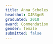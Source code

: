 ```yaml
---
title: Anna Scholes
headshot: XJR3gnB
graduated: 2018
award: Commendation
gender: female
submitted: false
---
```


